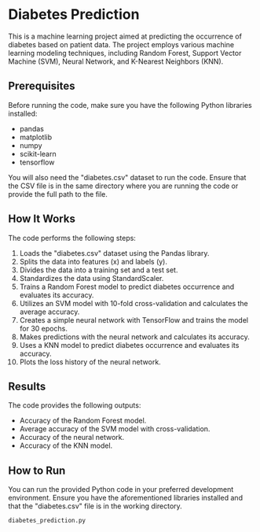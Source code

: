 # Diabetes Prediction

This is a machine learning project aimed at predicting the occurrence of diabetes based on patient data. The project employs various machine learning modeling techniques, including Random Forest, Support Vector Machine (SVM), Neural Network, and K-Nearest Neighbors (KNN).

## Prerequisites

Before running the code, make sure you have the following Python libraries installed:

- pandas
- matplotlib
- numpy
- scikit-learn
- tensorflow

You will also need the "diabetes.csv" dataset to run the code. Ensure that the CSV file is in the same directory where you are running the code or provide the full path to the file.

## How It Works

The code performs the following steps:

1. Loads the "diabetes.csv" dataset using the Pandas library.
2. Splits the data into features (x) and labels (y).
3. Divides the data into a training set and a test set.
4. Standardizes the data using StandardScaler.
5. Trains a Random Forest model to predict diabetes occurrence and evaluates its accuracy.
6. Utilizes an SVM model with 10-fold cross-validation and calculates the average accuracy.
7. Creates a simple neural network with TensorFlow and trains the model for 30 epochs.
8. Makes predictions with the neural network and calculates its accuracy.
9. Uses a KNN model to predict diabetes occurrence and evaluates its accuracy.
10. Plots the loss history of the neural network.

## Results

The code provides the following outputs:

- Accuracy of the Random Forest model.
- Average accuracy of the SVM model with cross-validation.
- Accuracy of the neural network.
- Accuracy of the KNN model.

## How to Run

You can run the provided Python code in your preferred development environment. Ensure you have the aforementioned libraries installed and that the "diabetes.csv" file is in the working directory.

```bash
diabetes_prediction.py
```
